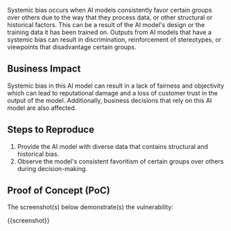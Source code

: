 Systemic bias occurs when AI models consistently favor certain groups over others due to the way that they process data, or other structural or historical factors. This can be a result of the AI model's design or the training data it has been trained on. Outputs from AI models that have a systemic bias can result in discrimination, reinforcement of stereotypes, or viewpoints that disadvantage certain groups.

## Business Impact

Systemic bias in this AI model can result in a lack of fairness and objectivity which can lead to reputational damage and a loss of customer trust in the output of the model. Additionally, business decisions that rely on this AI model are also affected.

## Steps to Reproduce

1. Provide the AI model with diverse data that contains structural and historical bias.
1. Observe the model's consistent favoritism of certain groups over others during decision-making.

## Proof of Concept (PoC)

The screenshot(s) below demonstrate(s) the vulnerability:

{{screenshot}}
